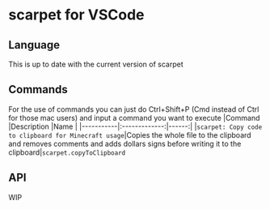 # scarpet for VSCode

## Language
This is up to date with the current version of scarpet

## Commands
For the use of commands you can just do Ctrl+Shift+P (Cmd instead of Ctrl for those mac users) and input a command you want to execute
|Command    |Description    |Name   |
|-----------|:-------------:|------:|
|`scarpet: Copy code to clipboard for Minecraft usage`|Copies the whole file to the clipboard and removes comments and adds dollars signs before writing it to the clipboard|`scarpet.copyToClipboard`


## API
WIP
